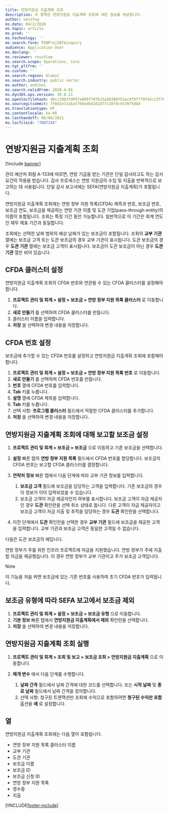 ```yaml
---
title: 연방지원금 지출계획 조회
description: 이 항목은 연방지원금 지출계획 조회에 대한 정보를 제공합니다.
author: velofog
ms.date: 04/2/2020
ms.topic: article
ms.prod: ''
ms.technology: ''
ms.search.form: PSNProjSEFAinquiry
audience: Application User
ms.devlang: ''
ms.reviewer: roschlom
ms.search.scope: Operations, Core
ms.tgt_pltfrm: ''
ms.custom: ''
ms.search.region: Global
ms.search.industry: public sector
ms.author: andchoi
ms.search.validFrom: 2020-4-01
ms.dyn365.ops.version: 10.0.11
ms.openlocfilehash: d0cc3db3fd05fa809f707b15a50380753ac8f9f779f45c13f707321d2b0e0841
ms.sourcegitcommit: 7f8d1e7a16af769adb43d1877c28fdce53975db8
ms.translationtype: HT
ms.contentlocale: ko-KR
ms.lasthandoff: 08/06/2021
ms.locfileid: "7007244"
---
```

# <a name="schedule-of-expenditures-of-federal-awards-inquiry"></a>연방지원금 지출계획 조회

[!include [banner](../includes/banner.md)]

관리 예산처 회람 A-133에 따르면, 연방 기금을 받는 기관은 단일 감사라고도 하는 감사 요건의 적용을 받습니다. 감사 프로세스는 연방 지원금의 수입 및 지출을 반복적으로 보고하는 데 사용됩니다. 단일 감사 보고서에는 SEFA(연방지원금 지출계획)가 포함됩니다.

연방지원금 지출계획 조회에는 연방 정부 지원 목록(CFDA) 제목과 번호, 보조금 번호, 보조금 연도, 보조금을 제공하는 연방 기관 이름 및 도관 기업(pass-through entity)의 이름이 포함됩니다. 조회는 특정 기간 동안 가능합니다. 일반적으로 이 기간은 회계 연도인 재무 제표 기간과 동일합니다.

조회에는 선택한 날짜 범위의 예상 날짜가 있는 보조금이 포함됩니다. 조회의 **교부 기관** 열에는 보조금 고객 또는 도관 보조금의 경우 교부 기관이 표시됩니다. 도관 보조금의 경우 **도관 기관** 열에는 보조금 고객이 표시됩니다. 보조금이 도관 보조금이 아닌 경우 **도관 기관** 열은 비어 있습니다.

## <a name="set-up-the-cfda-clusters"></a>CFDA 클러스터 설정

연방지원금 지출계획 조회의 CFDA 번호와 연관될 수 있는 CFDA 클러스터를 설정해야 합니다.

1. **프로젝트 관리 및 회계 \> 설정 \> 보조금 \> 연방 정부 지원 목록 클러스터** 로 이동합니다.
2. **새로 만들기** 를 선택하여 CFDA 클러스터를 만듭니다.
3. 클러스터 이름을 입력합니다.
4. **저장** 을 선택하여 변경 내용을 저장합니다.

## <a name="set-up-cfda-numbers"></a>CFDA 번호 설정

보조금에 추가할 수 있는 CFDA 번호를 설정하고 연방지원금 지출계획 조회에 포함해야 합니다.

1. **프로젝트 관리 및 회계 \> 설정 \> 보조금 \> 연방 정부 지원 목록 번호** 로 이동합니다.
2. **새로 만들기** 를 선택하여 CFDA 번호를 만듭니다.
3. **번호** 열에 CFDA 번호를 입력합니다.
4. **Tab** 키를 누릅니다.
5. **설명** 열에 CFDA 제목을 입력합니다.
6. **Tab** 키를 누릅니다.
7. 선택 사항: **프로그램 클러스터** 필드에서 적절한 CFDA 클러스터를 추가합니다.
8. **저장** 을 선택하여 변경 내용을 저장합니다.

## <a name="set-up-grants-to-report-for-the-schedule-of-expenditures-of-federal-awards-inquiry"></a>연방지원금 지출계획 조회에 대해 보고할 보조금 설정

1. **프로젝트 관리 및 회계 \> 보조금 \> 보조금** 으로 이동하고 기존 보조금을 선택합니다.
2. **설정** 빠른 탭의 **연방 정부 지원 목록** 필드에서 CFDA 번호를 할당합니다. 보조금의 CFDA 번호는 보고할 CFDA 클러스터를 결정합니다.
3. **연락처 정보** 빠른 탭에서 다음 단계에 따라 교부 기관 정보를 입력합니다.

    1. **보조금 고객** 필드에 보조금을 담당하는 고객을 입력합니다. 기존 보조금의 경우 이 정보가 이미 입력되었을 수 있습니다.
    2. 보조금 고객이 자금 제공자인지 여부를 표시합니다. 보조금 고객이 자금 제공자인 경우 **도관** 확인란을 선택 취소 상태로 둡니다. 다른 고객이 자금 제공자이고 보조금 고객이 자금 지출 및 추적을 담당하는 경우 **도관** 확인란을 선택합니다.

4. 이전 단계에서 **도관** 확인란을 선택한 경우 **교부 기관** 필드에 보조금을 제공한 고객을 입력합니다. 교부 기관과 보조금 고객은 동일한 고객일 수 없습니다.

다음은 도관 보조금의 예입니다.

연방 정부가 주를 위한 인프라 프로젝트에 자금을 지원했습니다. 연방 정부가 주에 지출할 자금을 제공했습니다. 이 경우 연방 정부가 교부 기관이고 주가 보조금 고객입니다.

> [!NOTE] 
> 이 기능을 처음 켜면 보조금에 있는 기존 번호를 사용하여 초기 CFDA 번호가 입력됩니다.

## <a name="exclude-grants-from-sefa-reporting-based-on-the-grant-type"></a>보조금 유형에 따라 SEFA 보고에서 보조금 제외

1. **프로젝트 관리 및 회계 \> 설정 \> 보조금 \> 보조금 유형** 으로 이동합니다.
2. **기본 정보** 빠른 탭에서 **연방지원금 지출계획에서 제외** 확인란을 선택합니다.
3. **저장** 을 선택하여 변경 내용을 저장합니다.

## <a name="run-the-schedule-of-expenditures-of-federal-awards-inquiry"></a>연방지원금 지출계획 조회 실행

1. **프로젝트 관리 및 회계 \> 조회 및 보고 \> 보조금 조회 \> 연방지원금 지출계획** 으로 이동합니다.
2. **매개 변수** 에서 다음 단계를 수행합니다.

    1. **날짜 간격** 필드에서 날짜 간격에 대한 코드를 선택합니다. 또는 **시작 날짜** 및 **종료 날짜** 필드에서 날짜 간격을 정의합니다.
    2. 선택 사항: 청구된 트랜잭션만 조회에 수익으로 포함하려면 **청구된 수익만 포함** 옵션을 **예** 로 설정합니다.

## <a name="columns"></a>열

연방지원금 지출계획 조회에는 다음 열이 포함됩니다.

- 연방 정부 지원 목록 클러스터 이름
- 교부 기관
- 도관 기관
- 보조금 이름
- 보조금 ID
- 보조금 신청 ID
- 연방 정부 지원 목록
- 영수증
- 지출


[!INCLUDE[footer-include](../includes/footer-banner.md)]